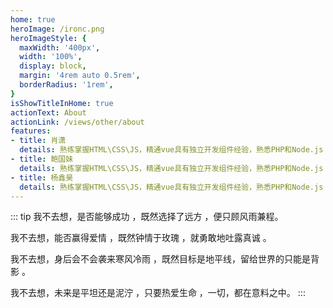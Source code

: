 ```yaml
---
home: true
heroImage: /ironc.png
heroImageStyle: {
  maxWidth: '400px',
  width: '100%',
  display: block,
  margin: '4rem auto 0.5rem',
  borderRadius: '1rem',
}
isShowTitleInHome: true
actionText: About
actionLink: /views/other/about
features:
- title: 肖潇
  details: 熟练掌握HTML\CSS\JS，精通vue具有独立开发组件经验，熟悉PHP和Node.js
- title: 鲍国妹
  details: 熟练掌握HTML\CSS\JS，精通vue具有独立开发组件经验，熟悉PHP和Node.js
- title: 杨鑫昊
  details: 熟练掌握HTML\CSS\JS，精通vue具有独立开发组件经验，熟悉PHP和Node.js
---
```


<CanvasNest color='0,23,255' zIndex='-2'></CanvasNest>



::: tip
 我不去想，是否能够成功 ，既然选择了远方 ，便只顾风雨兼程。

 我不去想，能否赢得爱情 ，既然钟情于玫瑰 ，就勇敢地吐露真诚 。

 我不去想，身后会不会袭来寒风冷雨 ，既然目标是地平线，留给世界的只能是背影 。

 我不去想，未来是平坦还是泥泞 ，只要热爱生命 ，一切，都在意料之中。 
:::

